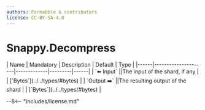 ```yaml
---
authors: Formabble & contributors
license: CC-BY-SA-4.0
---
```



# Snappy.Decompress

<div class="sh-parameters" markdown="1">
| Name | Mandatory | Description | Default | Type |
|------|---------------------|-------------|---------|------|
| `⬅️ Input` ||The input of the shard, if any | | [`Bytes`](../../types/#bytes) |
| `Output ➡️` ||The resulting output of the shard | | [`Bytes`](../../types/#bytes) |

</div>



--8<-- "includes/license.md"

